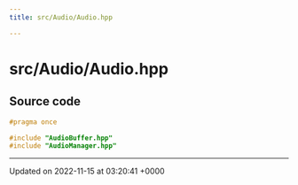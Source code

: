 ```yaml
---
title: src/Audio/Audio.hpp

---
```


# src/Audio/Audio.hpp






## Source code

```cpp
#pragma once

#include "AudioBuffer.hpp"
#include "AudioManager.hpp"
```


-------------------------------

Updated on 2022-11-15 at 03:20:41 +0000
